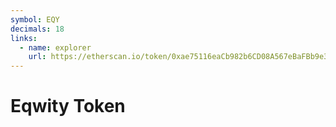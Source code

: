 ```yaml
---
symbol: EQY
decimals: 18
links:
  - name: explorer
    url: https://etherscan.io/token/0xae75116eaCb982b6CD08A567eBaFBb9e3718f123
---
```


# Eqwity Token
